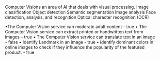 Computer Visions an area of AI that deals with visual processing. 
Image classification 
Object detection 
Semantic segmentation 
Image analysis 
Face detection, analysis, and recognition 
Optical character recognition (OCR)

•The Computer Vision service can moderate adult content - true 
• The Computer Vision service can extract printed or handwritten text from images – true 
• The Computer Vision service can translate text in an image - false 
• Identify Landmark in an image - true 
• identify dominant colors in online images to check if they influence the popularity of the featured product. - true